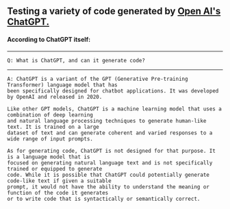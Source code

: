 ## Testing a variety of code generated by [Open AI's ChatGPT.](https://chat.openai.com/chat)

#### According to ChatGPT itself:

---

    Q: What is ChatGPT, and can it generate code?
    
 ---  
    
    A: ChatGPT is a variant of the GPT (Generative Pre-training Transformer) language model that has  
    been specifically designed for chatbot applications. It was developed by OpenAI and released in 2020.

    Like other GPT models, ChatGPT is a machine learning model that uses a combination of deep learning  
    and natural language processing techniques to generate human-like text. It is trained on a large  
    dataset of text and can generate coherent and varied responses to a wide range of input prompts.

    As for generating code, ChatGPT is not designed for that purpose. It is a language model that is  
    focused on generating natural language text and is not specifically trained or equipped to generate  
    code. While it is possible that ChatGPT could potentially generate code-like text if given a suitable  
    prompt, it would not have the ability to understand the meaning or function of the code it generates  
    or to write code that is syntactically or semantically correct.
